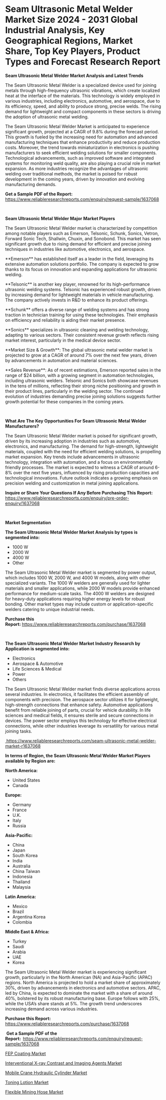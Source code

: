 <p><h1>Seam Ultrasonic Metal Welder Market Size 2024 - 2031 Global Industrial Analysis, Key Geographical Regions, Market Share, Top Key Players, Product Types and Forecast Research Report</h1></p><p><strong>Seam Ultrasonic Metal Welder Market Analysis and Latest Trends</strong></p>
<p><p>The Seam Ultrasonic Metal Welder is a specialized device used for joining metals through high-frequency ultrasonic vibrations, which create localized heat at the interface of the materials. This technology is widely employed in various industries, including electronics, automotive, and aerospace, due to its efficiency, speed, and ability to produce strong, precise welds. The rising demand for lightweight and compact components in these sectors is driving the adoption of ultrasonic metal welding.</p><p>The Seam Ultrasonic Metal Welder Market is anticipated to experience significant growth, projected at a CAGR of 9.8% during the forecast period. This growth is fueled by the increasing need for automation and advanced manufacturing techniques that enhance productivity and reduce production costs. Moreover, the trend towards miniaturization in electronics is pushing manufacturers to seek efficient welding solutions for smaller components. Technological advancements, such as improved software and integrated systems for monitoring weld quality, are also playing a crucial role in market expansion. As more industries recognize the advantages of ultrasonic welding over traditional methods, the market is poised for robust development in the coming years, driven by innovation and evolving manufacturing demands.</p></p>
<p><strong>Get a Sample PDF of the Report:&nbsp;</strong> <a href="https://www.reliableresearchreports.com/enquiry/request-sample/1637068">https://www.reliableresearchreports.com/enquiry/request-sample/1637068</a></p>
<p>&nbsp;</p>
<p><strong>Seam Ultrasonic Metal Welder Major Market Players</strong></p>
<p><p>The Seam Ultrasonic Metal Welder market is characterized by competition among notable players such as Emerson, Telsonic, Schunk, Sonics, Vetron, Forward Sonic Tech, Shallwin, Chuxin, and Sonobond. This market has seen significant growth due to rising demand for efficient and precise joining techniques in industries like automotive, electronics, and aerospace.</p><p>**Emerson** has established itself as a leader in the field, leveraging its extensive automation solutions portfolio. The company is expected to grow thanks to its focus on innovation and expanding applications for ultrasonic welding.</p><p>**Telsonic** is another key player, renowned for its high-performance ultrasonic welding systems. Telsonic has experienced robust growth, driven by increasing demand for lightweight materials in vehicle manufacturing. The company actively invests in R&D to enhance its product offerings.</p><p>**Schunk** offers a diverse range of welding systems and has strong traction in technician training for using these technologies. Their emphasis on efficiency and reliability is aiding their market presence.</p><p>**Sonics** specializes in ultrasonic cleaning and welding technology, adapting to various sectors. Their consistent revenue growth reflects rising market interest, particularly in the medical device sector.</p><p>**Market Size & Growth**: The global ultrasonic metal welder market is projected to grow at a CAGR of around 7% over the next few years, driven by advancements in automation and material sciences. </p><p>**Sales Revenue**: As of recent estimations, Emerson reported sales in the range of $24 billion, with a growing segment in automation technologies, including ultrasonic welders. Telsonic and Sonics both showcase revenues in the tens of millions, reflecting their strong niche positioning and growth in their product lines, particularly in the welding sector. The continued evolution of industries demanding precise joining solutions suggests further growth potential for these companies in the coming years.</p></p>
<p>&nbsp;</p>
<p><strong>What Are The Key Opportunities For Seam Ultrasonic Metal Welder Manufacturers?</strong></p>
<p><p>The Seam Ultrasonic Metal Welder market is poised for significant growth, driven by its increasing adoption in industries such as automotive, electronics, and manufacturing. The demand for high-strength, lightweight materials, coupled with the need for efficient welding solutions, is propelling market expansion. Key trends include advancements in ultrasonic technology, integration with automation, and a focus on environmentally friendly processes. The market is expected to witness a CAGR of around 6-8% over the next five years, influenced by rising production capacities and technological innovations. Future outlook indicates a growing emphasis on precision welding and customization in metal joining applications.</p></p>
<p><strong>Inquire or Share Your Questions If Any Before Purchasing This Report:</strong> <a href="https://www.reliableresearchreports.com/enquiry/pre-order-enquiry/1637068">https://www.reliableresearchreports.com/enquiry/pre-order-enquiry/1637068</a></p>
<p>&nbsp;</p>
<p><strong>Market Segmentation</strong></p>
<p><strong>The Seam Ultrasonic Metal Welder Market Analysis by types is segmented into:</strong></p>
<p><ul><li>1000 W</li><li>2000 W</li><li>4000 W</li><li>Other</li></ul></p>
<p><p>The Seam Ultrasonic Metal Welder market is segmented by power output, which includes 1000 W, 2000 W, and 4000 W models, along with other specialized variants. The 1000 W welders are generally used for lighter materials and smaller applications, while 2000 W models provide enhanced performance for medium-scale tasks. The 4000 W welders are designed for heavy-duty applications requiring higher energy levels for robust bonding. Other market types may include custom or application-specific welders catering to unique industrial needs.</p></p>
<p><strong>Purchase this Report:&nbsp;</strong><a href="https://www.reliableresearchreports.com/purchase/1637068">https://www.reliableresearchreports.com/purchase/1637068</a></p>
<p>&nbsp;</p>
<p><strong>The Seam Ultrasonic Metal Welder Market Industry Research by Application is segmented into:</strong></p>
<p><ul><li>Electronics</li><li>Aerospace & Automotive</li><li>Life Sciences & Medical</li><li>Power</li><li>Others</li></ul></p>
<p><p>The Seam Ultrasonic Metal Welder market finds diverse applications across several industries. In electronics, it facilitates the efficient assembly of components with precision. The aerospace sector utilizes it for lightweight, high-strength connections that enhance safety. Automotive applications benefit from reliable joining of parts, crucial for vehicle durability. In life sciences and medical fields, it ensures sterile and secure connections in devices. The power sector employs this technology for effective electrical connections, while other industries leverage its versatility for various metal joining tasks.</p></p>
<p><a href="https://www.reliableresearchreports.com/seam-ultrasonic-metal-welder-market-r1637068">&nbsp;https://www.reliableresearchreports.com/seam-ultrasonic-metal-welder-market-r1637068</a></p>
<p><strong>In terms of Region, the Seam Ultrasonic Metal Welder Market Players available by Region are:</strong></p>
<p>
    <p> <strong> North America: </strong>
        <ul>
            <li>United States</li>
            <li>Canada</li>
        </ul>
        </p> 
    <p> <strong> Europe: </strong>
        <ul>
            <li>Germany</li>
            <li>France</li>
            <li>U.K.</li>
            <li>Italy</li>
            <li>Russia</li>
        </ul>
        </p> 
    <p> <strong> Asia-Pacific: </strong>
        <ul>
            <li>China</li>
            <li>Japan</li>
            <li>South Korea</li>
            <li>India</li>
            <li>Australia</li>
            <li>China Taiwan</li>
            <li>Indonesia</li>
            <li>Thailand</li>
            <li>Malaysia</li>
        </ul>
        </p> 
    <p> <strong> Latin America: </strong>
        <ul>
            <li>Mexico</li>
            <li>Brazil</li>
            <li>Argentina Korea</li>
            <li>Colombia</li>
        </ul>
        </p> 
    <p> <strong> Middle East & Africa: </strong>
        <ul>
            <li>Turkey</li>
            <li>Saudi</li>
            <li>Arabia</li>
            <li>UAE</li>
            <li>Korea</li>
        </ul>
    </p>
    </p>
<p><p>The Seam Ultrasonic Metal Welder market is experiencing significant growth, particularly in the North American (NA) and Asia-Pacific (APAC) regions. North America is projected to hold a market share of approximately 30%, driven by advancements in electronics and automotive sectors. APAC, led by China, is expected to dominate the market with a share of around 40%, bolstered by its robust manufacturing base. Europe follows with 25%, while the USA’s share stands at 5%. The growth trend underscores increasing demand across various industries.</p></p>
<p><strong>Purchase this Report: </strong><a href="https://www.reliableresearchreports.com/purchase/1637068">https://www.reliableresearchreports.com/purchase/1637068</a></p>
<p>&nbsp;<strong>Get a Sample PDF of the Report:&nbsp;&nbsp;</strong><a href="https://www.reliableresearchreports.com/enquiry/request-sample/1637068">https://www.reliableresearchreports.com/enquiry/request-sample/1637068</a></p>
<p><strong></strong></p>
<p><p><a href="https://www.linkedin.com/pulse/fep-coating-market-global-regional-analysis-2024-2031-2la8e?trackingId=gSac2vBYSJyUVaCSEXywdw%3D%3D">FEP Coating Market</a></p><p><a href="https://github.com/mahnoor2003/Market-Research-Report-List-6/blob/main/interventional-x-ray-contrast-and-imaging-agents-market.md">Interventional X-ray Contrast and Imaging Agents Market</a></p><p><a href="https://medium.com/@florianwolf90/what-are-the-growth-opportunities-and-challenges-in-the-mobile-crane-hydraulic-cylinder-market-3e708aacc74b">Mobile Crane Hydraulic Cylinder Market</a></p><p><a href="https://issuu.com/reportprime-2/docs/toning-lotion-market-size-2030.pptx_823233fcb125a2">Toning Lotion Market</a></p><p><a href="https://medium.com/@florianwolf90/what-are-the-growth-opportunities-and-challenges-in-the-flexible-mining-hose-market-23af9ed93356">Flexible Mining Hose Market</a></p></p>